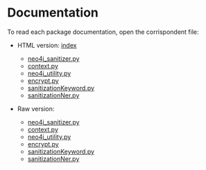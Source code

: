 # Documentation

To read each package documentation, open the corrispondent file:

- HTML version: [index](html/index.html)
  - [neo4j_sanitizer.py](html/neo4j_sanitizer.html)
  - [context.py](html/context.html)
  - [neo4j_utility.py](html/neo4j_utility.html)
  - [encrypt.py](html/encrypt.html)
  - [sanitizationKeyword.py](html/sanitizationKeyword.html)
  - [sanitizationNer.py](html/sanitizationNer.html)

- Raw version:  
  - [neo4j_sanitizer.py](md/neo4j_sanitizer.md)
  - [context.py](md/context.md)
  - [neo4j_utility.py](md/neo4j_utility.md)
  - [encrypt.py](md/encrypt.md)
  - [sanitizationKeyword.py](md/sanitizationKeyword.md)
  - [sanitizationNer.py](md/sanitizationNer.md)
